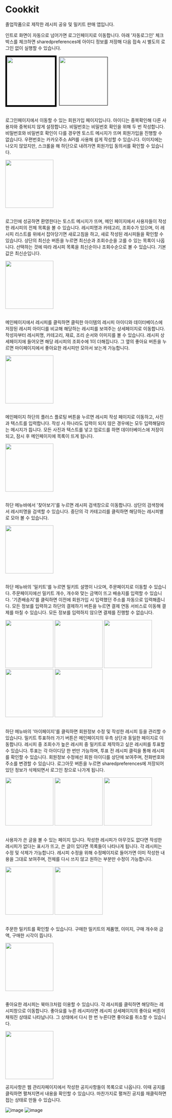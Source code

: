 # Cookkit

졸업작품으로 제작한 레시피 공유 및 밀키트 판매 앱입니다.


인트로 화면이 자동으로 넘어가면 로그인페이지로 이동합니다. 아래 '자동로그인' 체크박스를 체크하면 sharedpreferences에 아이디 정보를 저장해 다음 접속 시 별도의 로그인 없이 실행할 수 있습니다.

<kbd>
<img src="https://github.com/wnal4634/univ_final_cookkit/assets/90739311/80b9f729-042f-4f99-91ba-9d84073c25ec" width="150" style="border: 5px solid black;"/> <img src="https://github.com/wnal4634/univ_final_cookkit/assets/90739311/4727c260-e625-4c38-9335-e55a8885a185" width="150" border="1"/></kbd> <br/><br/>

로그인페이지에서 이동할 수 있는 회원가입 페이지입니다. 아이디는 중복확인해 다른 사용자와 중복되지 않게 설정합니다. 비밀번호는 비밀번호 확인을 위해 두 번 작성합니다. 
비밀번호와 비밀번호 확인이 다를 경우엔 토스트 메시지가 뜨며 회원가입을 진행할 수 없습니다. 우편번호는 카카오주소 API를 사용해 쉽게 작성할 수 있습니다.
이미지에는 나오지 않았지만, 스크롤을 해 하단으로 내려가면 회원가입 동의서를 확인할 수 있습니다.

<img src="https://github.com/wnal4634/univ_final_cookkit/assets/90739311/d3212c89-e534-45b8-a2cc-a86ff86eafec" width="150"/> <br/><br/>


로그인에 성공하면 환영한다는 토스트 메시지가 뜨며, 메인 페이지에서 사용자들이 작성한 레시피의 전체 목록을 볼 수 있습니다. 
레시피명과 카테고리, 조회수가 있으며, 이 레시피 리스트를 위에서 잡아당기면 새로고침을 하고, 새로 작성된 레시피들을 확인할 수 있습니다.
상단의 최신순 버튼을 누르면 최신순과 조회수순을 고를 수 있는 목록이 나옵니다. 선택하는 것에 따라 레시피 목록을 최신순이나 조회수순으로 볼 수 있습니다. 기본값은 최신순입니다.

<img src="https://github.com/wnal4634/univ_final_cookkit/assets/90739311/13fb9697-5fff-4562-a276-8c1c51020221" width="150"/> <br/><br/>


메인페이지에서 레시피를 클릭하면 클릭한 아이템의 레시피 아이디와 데이터베이스에 저장된 레시피 아이디를 비교해 해당하는 레시피를 보여주는 상세페이지로 이동합니다. 
작성자부터 레시피명, 카테고리, 재료, 조리 순서와 이미지를 볼 수 있습니다. 레시피 상세페이지에 들어오면 해당 레시피의 조회수에 1이 더해집니다. 
그 옆의 좋아요 버튼을 누르면 마이페이지에서 좋아요한 레시피만 모아서 보는게 가능합니다. 

<img src="https://github.com/wnal4634/univ_final_cookkit/assets/90739311/9ff4fa58-4e7b-4aa4-9e42-7e020320214b" width="150"/> <br/><br/>


메인페이지 하단의 플러스 플로팅 버튼을 누르면 레시피 작성 페이지로 이동하고, 사진과 텍스트를 입력합니다. 작성 시 하나라도 입력이 되지 않은 경우에는 모두 입력해달라는 메시지가 뜹니다.
모든 사진과 텍스트를 넣고 업로드를 하면 데이터베이스에 저장이 되고, 잠시 후 메인페이지에 목록이 뜨게 됩니다.

<img src="https://github.com/wnal4634/univ_final_cookkit/assets/90739311/ce9b0a4c-d1d4-4820-bd56-44869597f8ed" width="150"/> <br/><br/>


하단 메뉴바에서 '찾아보기'를 누르면 레시피 검색창으로 이동합니다. 상단의 검색창에서 레시피명을 검색할 수 있습니다. 중단의 각 카테고리를 클릭하면 해당하는 레시피별로 모아 볼 수 있습니다.

<img src="https://github.com/wnal4634/univ_final_cookkit/assets/90739311/4ea347f9-017a-4699-95b2-40098bebbe68" width="150"/> <br/><br/>


하단 메뉴바의 '밀키트'를 누르면 밀키트 설명이 나오며, 주문페이지로 이동할 수 있습니다. 주문페이지에선 밀키트 개수, 개수와 맞는 금액이 뜨고 배송지를 입력할 수 있습니다.
'기존배송지'를 클릭하면 이전에 회원가입 시 입력했던 주소를 자동으로 입력해줍니다. 모든 정보를 입력하고 하단의 결제하기 버튼을 누르면 결제 연동 서비스로 이동해 결제를 마칠 수 있습니다.
모든 정보를 입력하지 않으면 결제를 진행할 수 없습니다. 

<img src="https://github.com/wnal4634/univ_final_cookkit/assets/90739311/875e03ca-a484-410e-aaa4-edf1e275fdbe" width="150"/> 
<img src="https://github.com/wnal4634/univ_final_cookkit/assets/90739311/c22b67c9-f9c8-4af6-99ce-94de63588410" width="150"/> 
<img src="https://github.com/wnal4634/univ_final_cookkit/assets/90739311/fe3d3f50-3440-4888-bb80-f79a52a76b09" width="150"/> 
<img src="https://github.com/wnal4634/univ_final_cookkit/assets/90739311/af8f9cbd-3cc3-480c-a358-f944664be178" width="150"/> 
<img src="https://github.com/wnal4634/univ_final_cookkit/assets/90739311/9626a0c4-ca3b-4b2e-bc83-49502c1f487c" width="150"/> <br/><br/>


하단 메뉴바의 '마이페이지'를 클릭하면 회원정보 수정 및 작성한 레시피 등을 관리할 수 있습니다. 밀키트 투표하러 가기 버튼은 메인페이지의 우측 상단과 동일한 페이지로 이동합니다.
레시피 중 조회수가 높은 레시피 중 밀키트로 제작하고 싶은 레시피를 투표할 수 있습니다. 투표는 각 아이디당 한 번만 가능하며, 투표 전 레시피 클릭을 통해 레시피를 확인할 수 있습니다. 
회원정보 수정에선 회원 아이디를 상단에 보여주며, 전화번호와 주소를 변경할 수 있습니다. 로그아웃 버튼을 누르면 sharedpreferences에 저장되어 있던 정보가 삭제되면서 로그인 창으로 나가게 됩니다.

<img src="https://github.com/wnal4634/univ_final_cookkit/assets/90739311/fe301549-9ba1-4361-90cb-23b5260bfba4" width="150"/> 
<img src="https://github.com/wnal4634/univ_final_cookkit/assets/90739311/c6820e95-ec6a-4533-a590-8c0507f50f72" width="150"/> 
<img src="https://github.com/wnal4634/univ_final_cookkit/assets/90739311/8c27f9a1-fcaa-4150-bba3-06457a759b89" width="150"/> <br/><br/>


사용자가 쓴 글을 볼 수 있는 페이지 입니다. 작성한 레시피가 아무것도 없다면 작성한 레시피가 없다는 표시가 뜨고, 쓴 글이 있다면 목록들이 나타나게 됩니다. 각 레시피는 수정 및 삭제가 가능합니다.
레시피 수정을 위해 수정페이지로 들어가면 이미 작성한 내용을 그대로 보여주며, 전체를 다시 쓰지 않고 원하는 부분만 수정이 가능합니다.

<img src="https://github.com/wnal4634/univ_final_cookkit/assets/90739311/f7898307-f71d-464d-9c74-58b8076567cd" width="150"/> 
<img src="https://github.com/wnal4634/univ_final_cookkit/assets/90739311/1353ea11-8edd-44d8-801e-9b37086a4b01" width="150"/> <br/><br/>


주문한 밀키트를 확인할 수 있습니다. 구매한 밀키트의 제품명, 이미지, 구매 개수와 금액, 구매한 시각이 뜹니다.

<img src="https://github.com/wnal4634/univ_final_cookkit/assets/90739311/2366c562-9faf-4cbc-8519-844132c2fb12" width="150"/> <br/><br/>


좋아요한 레시피는 북마크처럼 이용할 수 있습니다. 각 레시피를 클릭하면 해당하는 레시피창으로 이동합니다. 좋아요를 누른 레시피라면 레시피 상세페이지의 좋아요 버튼이 채워진 상태로 나타납니다.
그 상태에서 다시 한 번 누른다면 좋아요를 취소할 수 있습니다.

<img src="https://github.com/wnal4634/univ_final_cookkit/assets/90739311/b0d4e97a-8356-47f4-ad52-e5599a9f042f" width="150"/> 


공지사항은 웹 관리자페이지에서 작성한 공지사항들이 목록으로 나옵니다. 이때 공지를 클릭하면 펼쳐지면서 내용을 확인할 수 있습니다. 
마찬가지로 펼쳐진 공지를 재클릭하면 접는 상태로 만들 수 있습니다.

![image](https://github.com/wnal4634/univ_final_cookkit/assets/90739311/e61f1114-6459-4611-9b5c-30cd7468d959)
![image](https://github.com/wnal4634/univ_final_cookkit/assets/90739311/c8d98dd4-20ff-427e-86f8-db5822e78578)

